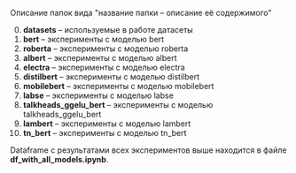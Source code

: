Описание папок вида "название папки – 
описание её содержимого"


0) **datasets** – используемые в работе датасеты
1) **bert** – эксперименты с моделью bert
2) **roberta** – эксперименты с моделью roberta
3) **albert** – эксперименты с моделью albert
4) **electra** – эксперименты с моделью electra
5) **distilbert** – эксперименты с моделью distilbert
6) **mobilebert** – эксперименты с моделью mobilebert
7) **labse** – эксперименты с моделью labse
8) **talkheads_ggelu_bert** – эксперименты с моделью talkheads_ggelu_bert
9) **lambert** – эксперименты с моделью lambert
10) **tn_bert** – эксперименты с моделью tn_bert


Dataframe с результатами всех экспериментов выше находится в файле 
**df_with_all_models.ipynb**.